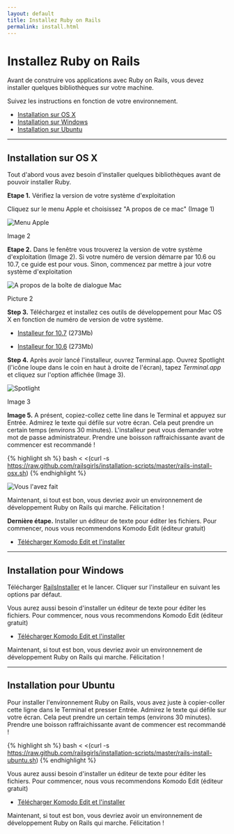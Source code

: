 ```yaml
---
layout: default
title: Installez Ruby on Rails
permalink: install.html
---
```


# Installez Ruby on Rails

Avant de construire vos applications avec Ruby on Rails, vous devez installer quelques bibliothèques sur votre machine.

Suivez les instructions en fonction de votre environnement.

* [Installation sur OS X](#setup_for_os_x)
* [Installation sur  Windows](#setup_for_windows)
* [Installation sur Ubuntu](#setup_for_ubuntu)

<hr />

## Installation sur OS X

Tout d'abord vous avez besoin d'installer quelques bibliothèques avant de pouvoir installer Ruby.

**Etape 1.** Vérifiez la version de votre système d'exploitation

Cliquez sur le menu Apple et choisissez "A propos de ce mac" (Image 1)

![Menu Apple](./images/1.png "Menu Apple")

Image 2
        
**Etape 2.** Dans le fenêtre vous trouverez la version de votre système d'exploitation (Image 2). Si votre numéro de version démarre par 10.6 ou 10.7, ce guide est pour vous. Sinon, commencez par mettre à jour votre système d'exploitation

![A propos de la boîte de dialogue Mac](./images/2.png "A propos de la boîte de dialogue Mac")

Picture 2
 
**Step 3.** Téléchargez et installez ces outils de développement pour Mac OS X en fonction de numéro de version de votre système.
 
* [Installeur for 10.7](https://github.com/downloads/kennethreitz/osx-gcc-installer/GCC-10.7-v2.pkg) <span class="muted">(273Mb)</span>
 
* [Installeur for 10.6](https://github.com/downloads/kennethreitz/osx-gcc-installer/GCC-10.6.pkg) <span class="muted">(273Mb)</span>

**Step 4.** Après avoir lancé l'installeur, ouvrez Terminal.app. Ouvrez Spotlight (l'icône loupe dans le coin en haut à droite de l'écran), tapez *Terminal.app* et cliquez sur l'option affichée (Image 3).

![Spotlight](images/3.png "Spotlight")

Image 3
 
**Image 5.** A présent, copiez-collez cette line dans le Terminal et appuyez sur Entrée. Admirez le texte qui défile sur votre écran. Cela peut prendre un certain temps (environs 30 minutes). L'installeur peut vous demander votre mot de passe administrateur. Prendre une boisson raffraichissante avant de commencer est recommandé !

{% highlight sh %}
bash < <(curl -s https://raw.github.com/railsgirls/installation-scripts/master/rails-install-osx.sh)
{% endhighlight %} 
        
 ![Vous l'avez fait](images/complete.png "Vous l'avez fait")

Maintenant, si tout est bon, vous devriez avoir un environnement de développement Ruby on Rails qui marche. Félicitation !
        
**Dernière étape.** Installer un éditeur de texte pour éditer les fichiers. Pour commencer, nous vous recommendons Komodo Edit (éditeur gratuit)

* [Télécharger Komodo Edit et l'installer](http://www.activestate.com/komodo-edit/downloads)

<hr />

## Installation pour Windows
 
Télécharger [RailsInstaller](http://rubyforge.org/frs/download.php/75346/railsinstaller-2.0.0.exe) et le lancer. Cliquer sur l'installeur en suivant les options par défaut.
 
Vous aurez aussi besoin d'installer un éditeur de texte pour éditer les fichiers. Pour commencer, nous vous recommendons Komodo Edit (éditeur gratuit)

* [Télécharger Komodo Edit et l'installer](http://www.activestate.com/komodo-edit/downloads)
 
Maintenant, si tout est bon, vous devriez avoir un environnement de développement Ruby on Rails qui marche. Félicitation !

<hr />

## Installation pour Ubuntu

Pour installer l'environnement Ruby on Rails, vous avez juste à copier-coller cette ligne dans le Terminal et presser Entrée. Admirez le texte qui défile sur votre écran. Cela peut prendre un certain temps (environs 30 minutes). Prendre une boisson raffraichissante avant de commencer est recommandé !
 
{% highlight sh %}
bash < <(curl -s https://raw.github.com/railsgirls/installation-scripts/master/rails-install-ubuntu.sh)
{% endhighlight %} 

Vous aurez aussi besoin d'installer un éditeur de texte pour éditer les fichiers. Pour commencer, nous vous recommendons Komodo Edit (éditeur gratuit)

* [Télécharger Komodo Edit et l'installer](http://www.activestate.com/komodo-edit/downloads)

Maintenant, si tout est bon, vous devriez avoir un environnement de développement Ruby on Rails qui marche. Félicitation !
